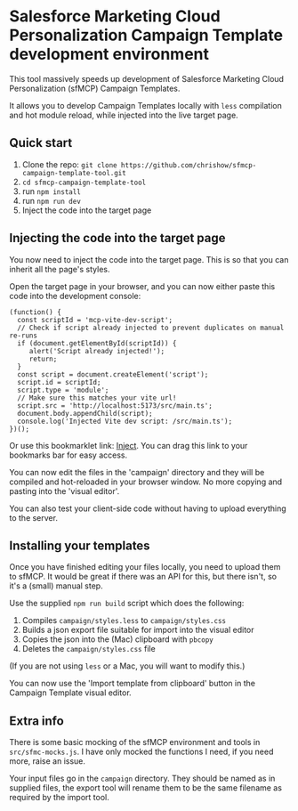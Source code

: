 # Salesforce Marketing Cloud Personalization Campaign Template development environment


This tool massively speeds up development of Salesforce Marketing Cloud Personalization (sfMCP) Campaign Templates.

It allows you to develop Campaign Templates locally with `less` compilation and hot module reload, while injected into the live target page.

## Quick start

1. Clone the repo: `git clone https://github.com/chrishow/sfmcp-campaign-template-tool.git`
2. `cd sfmcp-campaign-template-tool`
3. run `npm install`
4. run `npm run dev`
5. Inject the code into the target page

## Injecting the code into the target page

You now need to inject the code into the target page. This is so that you can inherit all the page's styles. 

Open the target page in your browser, and you can now either paste this code into the development console:
```
(function() {
  const scriptId = 'mcp-vite-dev-script';
  // Check if script already injected to prevent duplicates on manual re-runs
  if (document.getElementById(scriptId)) {
     alert('Script already injected!');
     return;
  }
  const script = document.createElement('script');
  script.id = scriptId;
  script.type = 'module';
  // Make sure this matches your vite url!
  script.src = 'http://localhost:5173/src/main.ts'; 
  document.body.appendChild(script);
  console.log('Injected Vite dev script: /src/main.ts');
})();
```

Or use this bookmarklet link: <a href="javascript:(function()%7B(function()%20%7B%0A%20%20const%20scriptId%20%3D%20'mcp-vite-dev-script'%3B%0A%20%20%2F%2F%20Check%20if%20script%20already%20injected%20to%20prevent%20duplicates%20on%20manual%20re-runs%0A%20%20if%20(document.getElementById(scriptId))%20%7B%0A%20%20%20%20%20alert('Script%20already%20injected!')%3B%0A%20%20%20%20%20return%3B%0A%20%20%7D%0A%20%20const%20script%20%3D%20document.createElement('script')%3B%0A%20%20script.id%20%3D%20scriptId%3B%0A%20%20script.type%20%3D%20'module'%3B%0A%20%20%2F%2F%20Make%20sure%20this%20matches%20your%20vite%20url!%0A%20%20script.src%20%3D%20'http%3A%2F%2Flocalhost%3A5173%2Fsrc%2Fmain.ts'%3B%20%0A%20%20document.body.appendChild(script)%3B%0A%20%20console.log('Injected%20Vite%20dev%20script%3A%20%2Fsrc%2Fmain.ts')%3B%0A%7D)()%3B%7D)()%3B">Inject</a>. You can drag this link to your bookmarks bar for easy access. 

You can now edit the files in the 'campaign' directory and they will be compiled and hot-reloaded in your browser window. No more copying and pasting into the 'visual editor'. 

You can also test your client-side code without having to upload everything to the server. 

## Installing your templates
Once you have finished editing your files locally, you need to upload them to sfMCP. It would be great if there was an API for this, but there isn't, so it's a (small) manual step. 

Use the supplied `npm run build` script which does the following:

1. Compiles `campaign/styles.less` to `campaign/styles.css`
2. Builds a json export file suitable for import into the visual editor
3. Copies the json into the (Mac) clipboard with `pbcopy`
3. Deletes the `campaign/styles.css` file

(If you are not using `less` or a Mac, you will want to modify this.)

You can now use the 'Import template from clipboard' button in the Campaign Template visual editor. 

## Extra info
There is some basic mocking of the sfMCP environment and tools in `src/sfmc-mocks.js`. I have only mocked the functions I need, if you need more, raise an issue. 

Your input files go in the `campaign` directory. They should be named as in supplied files, the export tool will rename them to be the same filename as required by the import tool. 
